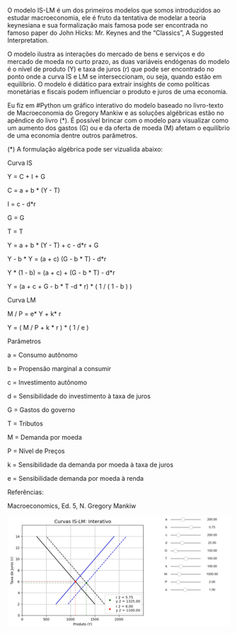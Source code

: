 O modelo IS-LM é um dos primeiros modelos que somos introduzidos ao estudar macroeconomia, ele é fruto da tentativa de modelar a teoria keynesiana e sua formalização mais famosa pode ser encontrada no famoso paper do John Hicks: Mr. Keynes and the “Classics”, A Suggested Interpretation.

O modelo ilustra as interações do mercado de bens e serviços e do mercado de moeda no curto prazo, as duas variáveis endógenas do modelo é o nível de produto (Y) e taxa de juros (r) que pode ser encontrado no ponto onde a curva IS e LM se interseccionam, ou seja, quando estão em equilíbrio. O modelo é didático para extrair insights de como políticas monetárias e fiscais podem influenciar o produto e juros de uma economia.

Eu fiz em #Python um gráfico interativo do modelo baseado no livro-texto de Macroeconomia do Gregory Mankiw e as soluções algébricas estão no apêndice do livro (*). É possível brincar com o modelo para visualizar como um aumento dos gastos (G) ou e da oferta de moeda (M) afetam o equilíbrio de uma economia dentre outros parâmetros. 

(*) A formulação algébrica pode ser vizualida abaixo:


Curva IS

Y = C + I + G

C = a + b * (Y - T)

I = c - d*r

G = G

T = T

Y = a + b * (Y - T) + c - d*r + G

Y - b * Y = (a + c) (G - b * T) - d*r

Y * (1 - b) = (a + c) + (G - b * T) - d*r 

Y = (a + c + G - b * T -d * r) * ( 1 / ( 1 - b ) )


Curva LM

M / P = e* Y + k* r

Y = ( M / P + k * r ) * ( 1 / e )


Parâmetros

a = Consumo autônomo

b = Propensão marginal a consumir

c = Investimento autônomo

d = Sensibilidade do investimento à taxa de juros

G = Gastos do governo

T = Tributos

M = Demanda por moeda

P = Nível de Preços

k = Sensibilidade da demanda por moeda à taxa de juros

e = Sensibilidade demanda por moeda à renda

Referências: 

Macroeconomics, Ed. 5, N. Gregory Mankiw

![Modelo IS-LM](https://github.com/emanuelprd/Modelo-IS-LM/blob/main/modelo%20is-lm.png)
